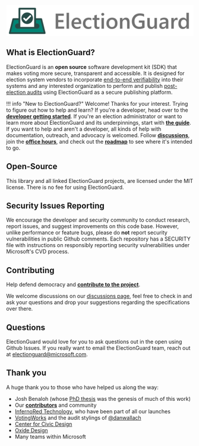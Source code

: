 #

![Microsoft Defending Democracy Program: ElectionGuard](images/electionguard-banner.svg)

## What is ElectionGuard?

ElectionGuard is an **open source** software development kit (SDK) that makes voting more secure, transparent and accessible. It is designed for election system vendors to incorporate [end-to-end verifiability](Glossary/#end-to-end-verifiable-elections) into their systems and any interested organization to perform and publish [post-election audits](Glossary/#post-election-audit) using ElectionGuard as a secure publishing platform.

!!! info "New to ElectionGuard?"
    Welcome! Thanks for your interest. Trying to figure out how to help and learn? If you're a developer, head over to the [**developer getting started**](develop/Getting_Started.md). If you're an election administrator or want to learn more about ElectionGuard and its underpinnings, start with [**the guide**](basics/0_Configure_Election.md). If you want to help and aren't a developer, all kinds of help with documentation, outreach, and advocacy is welcomed. Follow [**discussions**](https://github.com/microsoft/electionguard/discussions), join the [**office hours**](https://github.com/microsoft/electionguard/discussions/61), and check out the [**roadmap**](overview/Roadmap.md) to see where it's intended to go.


## Open-Source

This library and all linked ElectionGuard projects, are licensed under the MIT license. There is no fee for using ElectionGuard.

## Security Issues Reporting

We encourage the developer and security community to conduct research, report issues, and suggest improvements on this code base. However, unlike performance or feature bugs, please do **not** report security vulnerabilities in public Github comments. Each repository has a SECURITY file with instructions on responsibly reporting security vulnerabilities under Microsoft's CVD process.

## Contributing

Help defend democracy and **[contribute to the project](contribute/index.md)**.

We welcome discussions on our [discussions page](https://github.com/microsoft/electionguard/discussions), feel free to check in and ask your questions and drop your suggestions regarding the specifications over there.

## Questions

ElectionGuard would love for you to ask questions out in the open using Github Issues. If you really want to email the ElectionGuard team, reach out at [electionguard@microsoft.com](mailto:electionguard@microsoft.com).

## Thank you

A huge thank you to those who have helped us along the way:

- Josh Benaloh (whose [PhD thesis](https://www.microsoft.com/en-us/research/publication/verifiable-secret-ballot-elections/) was the genesis of much of this work)
- Our [**contributors**](contribute/index.md) and community
- [InfernoRed Technology](https://infernored.com/), who have been part of all our launches
- [VotingWorks](https://voting.works/) and the audit stylings of [@danwallach](https://github.com/danwallach)
- [Center for Civic Design](https://civicdesign.org/)
- [Oxide Design](https://oxidedesign.com/)
- Many teams within Microsoft
